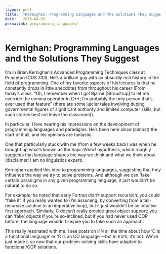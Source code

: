 ```yaml
---
layout: post
title:  "Kernighan: Programming Languages and the Solutions They Suggest"
date:   2013-04-09
permalink: programming_languages/
---
```



# Kernighan: Programming Languages and the Solutions They Suggest

I’m in Brian Kernighan’s Advanced Programming Techniques class at Princeton (COS 333). He’s a brilliant guy with an absurdly rich history in the field of programming. One of my favorite aspects of his lectures is that he constantly drops in little anecdotes from throughout his career (From today’s class: “Oh, I remember when I got Bjarne [Stroustrup] to let me override the comma operator in C++; I’m probably the only person that’s ever used that feature” (there are some juicier tales involving duping governmental figures of significant authority and limited computer skills, but such stories best not leave the classroom)). 

In particular, I love hearing his impressions on the development of programming languages and paradigms. He’s been here since (almost) the start of it all, and his opinions are fantastic.

One that particularly stuck with me (from a few weeks back) was when he brought up what’s known as the Sapir-Whorf hypothesis, which roughly suggests that language shapes the way we think and what we think about (disclaimer: I am no linguistics expert).

Kernighan applied this idea to programming languages, suggesting that they influence the way we try to solve problems. And although we can ‘fake’ certain paradigms in any given programming language, it just wouldn’t be natural to do so.

For example, he noted that early Fortran didn’t support recursion; you could “fake it” if you really wanted to (I’m assuming, by converting from a tail-recursive solution to an imperative loop), but it just wouldn’t be an intuitive first approach. Similarly, C doesn’t really provide great object support; you can ‘fake’ objects if you’re so-inclined, but if you had never used OOP before, the language wouldn’t inspire you to take such an approach.

This really resonated with me. I see posts on HN all the time about how ‘C is a functional language’ or ‘C is an OO language’—but in truth, it’s not. We’ve just made it so now that our problem-solving skills have adapted to functional/OOP solutions.
